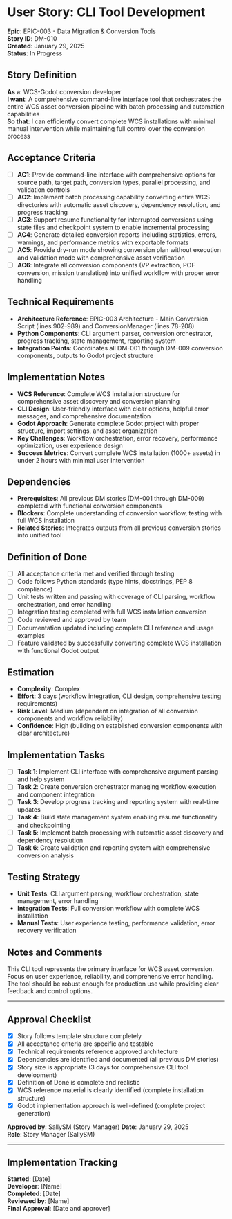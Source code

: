 # User Story: CLI Tool Development

**Epic**: EPIC-003 - Data Migration & Conversion Tools  
**Story ID**: DM-010  
**Created**: January 29, 2025  
**Status**: In Progress

## Story Definition
**As a**: WCS-Godot conversion developer  
**I want**: A comprehensive command-line interface tool that orchestrates the entire WCS asset conversion pipeline with batch processing and automation capabilities  
**So that**: I can efficiently convert complete WCS installations with minimal manual intervention while maintaining full control over the conversion process

## Acceptance Criteria
- [ ] **AC1**: Provide command-line interface with comprehensive options for source path, target path, conversion types, parallel processing, and validation controls
- [ ] **AC2**: Implement batch processing capability converting entire WCS directories with automatic asset discovery, dependency resolution, and progress tracking
- [ ] **AC3**: Support resume functionality for interrupted conversions using state files and checkpoint system to enable incremental processing
- [ ] **AC4**: Generate detailed conversion reports including statistics, errors, warnings, and performance metrics with exportable formats
- [ ] **AC5**: Provide dry-run mode showing conversion plan without execution and validation mode with comprehensive asset verification
- [ ] **AC6**: Integrate all conversion components (VP extraction, POF conversion, mission translation) into unified workflow with proper error handling

## Technical Requirements
- **Architecture Reference**: EPIC-003 Architecture - Main Conversion Script (lines 902-989) and ConversionManager (lines 78-208)
- **Python Components**: CLI argument parser, conversion orchestrator, progress tracking, state management, reporting system
- **Integration Points**: Coordinates all DM-001 through DM-009 conversion components, outputs to Godot project structure

## Implementation Notes
- **WCS Reference**: Complete WCS installation structure for comprehensive asset discovery and conversion planning
- **CLI Design**: User-friendly interface with clear options, helpful error messages, and comprehensive documentation
- **Godot Approach**: Generate complete Godot project with proper structure, import settings, and asset organization
- **Key Challenges**: Workflow orchestration, error recovery, performance optimization, user experience design
- **Success Metrics**: Convert complete WCS installation (1000+ assets) in under 2 hours with minimal user intervention

## Dependencies
- **Prerequisites**: All previous DM stories (DM-001 through DM-009) completed with functional conversion components
- **Blockers**: Complete understanding of conversion workflow, testing with full WCS installation
- **Related Stories**: Integrates outputs from all previous conversion stories into unified tool

## Definition of Done
- [ ] All acceptance criteria met and verified through testing
- [ ] Code follows Python standards (type hints, docstrings, PEP 8 compliance)
- [ ] Unit tests written and passing with coverage of CLI parsing, workflow orchestration, and error handling
- [ ] Integration testing completed with full WCS installation conversion
- [ ] Code reviewed and approved by team
- [ ] Documentation updated including complete CLI reference and usage examples
- [ ] Feature validated by successfully converting complete WCS installation with functional Godot output

## Estimation
- **Complexity**: Complex
- **Effort**: 3 days (workflow integration, CLI design, comprehensive testing requirements)
- **Risk Level**: Medium (dependent on integration of all conversion components and workflow reliability)
- **Confidence**: High (building on established conversion components with clear architecture)

## Implementation Tasks
- [ ] **Task 1**: Implement CLI interface with comprehensive argument parsing and help system
- [ ] **Task 2**: Create conversion orchestrator managing workflow execution and component integration
- [ ] **Task 3**: Develop progress tracking and reporting system with real-time updates
- [ ] **Task 4**: Build state management system enabling resume functionality and checkpointing
- [ ] **Task 5**: Implement batch processing with automatic asset discovery and dependency resolution
- [ ] **Task 6**: Create validation and reporting system with comprehensive conversion analysis

## Testing Strategy
- **Unit Tests**: CLI argument parsing, workflow orchestration, state management, error handling
- **Integration Tests**: Full conversion workflow with complete WCS installation
- **Manual Tests**: User experience testing, performance validation, error recovery verification

## Notes and Comments
This CLI tool represents the primary interface for WCS asset conversion. Focus on user experience, reliability, and comprehensive error handling. The tool should be robust enough for production use while providing clear feedback and control options.

---

## Approval Checklist
- [x] Story follows template structure completely
- [x] All acceptance criteria are specific and testable
- [x] Technical requirements reference approved architecture
- [x] Dependencies are identified and documented (all previous DM stories)
- [x] Story size is appropriate (3 days for comprehensive CLI tool development)
- [x] Definition of Done is complete and realistic
- [x] WCS reference material is clearly identified (complete installation structure)
- [x] Godot implementation approach is well-defined (complete project generation)

**Approved by**: SallySM (Story Manager) **Date**: January 29, 2025  
**Role**: Story Manager (SallySM)

---

## Implementation Tracking
**Started**: [Date]  
**Developer**: [Name]  
**Completed**: [Date]  
**Reviewed by**: [Name]  
**Final Approval**: [Date and approver]